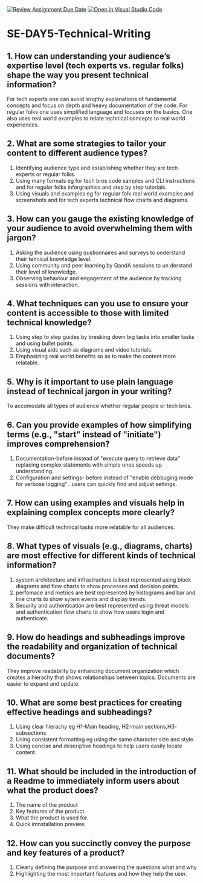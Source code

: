 [![Review Assignment Due Date](https://classroom.github.com/assets/deadline-readme-button-22041afd0340ce965d47ae6ef1cefeee28c7c493a6346c4f15d667ab976d596c.svg)](https://classroom.github.com/a/zsAR-pyY)
[![Open in Visual Studio Code](https://classroom.github.com/assets/open-in-vscode-2e0aaae1b6195c2367325f4f02e2d04e9abb55f0b24a779b69b11b9e10269abc.svg)](https://classroom.github.com/online_ide?assignment_repo_id=18707703&assignment_repo_type=AssignmentRepo)
# SE-DAY5-Technical-Writing
## 1. How can understanding your audience’s expertise level (tech experts vs. regular folks) shape the way you present technical information?
For tech experts one can  avoid lengthy explanations of fundamental concepts and focus on depth and heavy documentation of the code. For regular folks one uses simplified language and focuses on the basics. One also uses real world examples to relate technical concepts to real world experiences.
## 2. What are some strategies to tailor your content to different audience types?
1. Identifying audience type and establishing whether they  are  tech experts or regular folks.
2. Using many formats eg for tech bros code samples and CLI instructions and for regular folks inforgraphics and step by step tutorials.
3. Using visuals and examples eg for regular folk real world examples and screenshots and for tech experts technical flow charts and diagrams.
## 3. How can you gauge the existing knowledge of your audience to avoid overwhelming them with jargon?
1. Asking the audience using qustionnaires and surveys to understand their tehnical knowledge level.
2. Using community and peer learning by QandA sessions to un derstand their level of knowledge.
3. Observing behaviour and engagement of the audience by tracking sessions with interaction.
## 4. What techniques can you use to ensure your content is accessible to those with limited technical knowledge?
1. Using step to step guides by breaking down big tasks into smaller tasks and using bullet points.
2. Using visual aids  such as diagrams and video tutorials.
3. Emphasizing  real world benefits so as to make the content more relatable.
## 5. Why is it important to use plain language instead of technical jargon in your writing?
To accomodate all types of audience whether regular people or tech bros.
## 6. Can you provide examples of how simplifying terms (e.g., "start" instead of "initiate") improves comprehension?
1. Documentation-before instead of "execute query to retrieve data" replacing complex statements with simple ones speeds up understanding.
2. Configuration and settings- before instead of "enable  debbuging mode for verbose logging" . users can quickly find and adjust settings.
## 7. How can using examples and visuals help in explaining complex concepts more clearly?
They make difficult technical tasks more relatable for all audiences.
## 8. What types of visuals (e.g., diagrams, charts) are most effective for different kinds of technical information?
1. system architecture and infrastructure is best represented using block diagrams and flow charts to show processes and decision points.
2. perfomace and metrics are best represented by  histograms and bar and line charts  to show sytem events and display trends.
3. Security and authentication are best  represented using  threat models and authentication flow charts to show how users login and authenticate.
## 9. How do headings and subheadings improve the readability and organization of technical documents?
They improve readability by enhancing document organization which creates a hierachy that shows relationships between topics. Documents are easier to expand and update.
## 10. What are some best practices for creating effective headings and subheadings?
1. Using clear hierachy eg H1-Main heading, H2-main sections,H3- subsections.
2. Using consistent formatting eg using the same character size and style.
3. Using  concise and descriptive headings to help users easily locate content.
## 11. What should be included in the introduction of a Readme to immediately inform users about what the product does?
1. The name of the product
2. Key features of the product.
3. What the product is used for.
4. Quick imnstallation preview. 
## 12. How can you succinctly convey the purpose and key features of a product?
1. Clearly defining the  purpose and answering the questions what and why
2. Highlighting the most important features and how they help the user.
